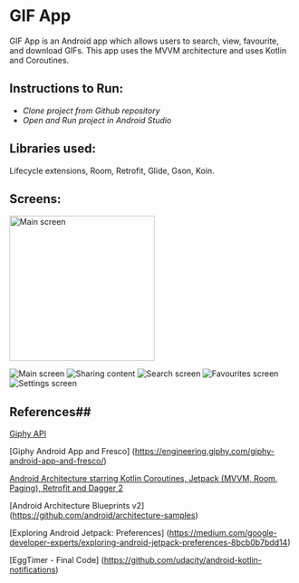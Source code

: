# GIF App

GIF App is an Android app which allows users to search, view, favourite, and download GIFs. This app uses the MVVM architecture and uses Kotlin and Coroutines.

## Instructions to Run: ##

* _Clone project from Github repository_
* _Open and Run project in Android Studio_

## Libraries used: ##

Lifecycle extensions, Room, Retrofit, Glide, Gson, Koin.

## Screens: ##

<img src="./screenshots/main.png" alt="Main screen" width="256"/>

![Main screen](https://github.com/artursferreira/gif-app/blob/main/screenshots/main.png?raw=true "Main screen")
![Sharing content](https://github.com/artursferreira/gif-app/blob/main/screenshots/main_share.png?raw=true "Sharing content")
![Search screen](https://github.com/artursferreira/gif-app/blob/main/screenshots/search.png?raw=true "Search")
![Favourites screen](https://github.com/artursferreira/gif-app/blob/main/screenshots/favourites.png?raw=true "Favourites screen")
![Settings screen](https://github.com/artursferreira/gif-app/blob/main/screenshots/settings.png?raw=true "Settings screen")


## References##

[Giphy API](https://developers.giphy.com/docs/api#quick-start-guide)

[Giphy Android App and Fresco] (https://engineering.giphy.com/giphy-android-app-and-fresco/)

[Android Architecture starring Kotlin Coroutines, Jetpack (MVVM, Room, Paging), Retrofit and Dagger 2](https://proandroiddev.com/android-architecture-starring-kotlin-coroutines-jetpack-mvvm-room-paging-retrofit-and-dagger-7749b2bae5f7)

[Android Architecture Blueprints v2] (https://github.com/android/architecture-samples)

[Exploring Android Jetpack: Preferences] (https://medium.com/google-developer-experts/exploring-android-jetpack-preferences-8bcb0b7bdd14)

[EggTimer - Final Code] (https://github.com/udacity/android-kotlin-notifications)
